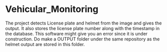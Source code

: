 # Vehicular_Monitoring
The project detects License plate and helmet from the image and gives the output. 
It also stores the license plate number along with the timestamp in the database. 
This software might give you an error since it is under construction.
Do make a OUTPUT folder under the same repository as the helmet output are stored in this folder.
